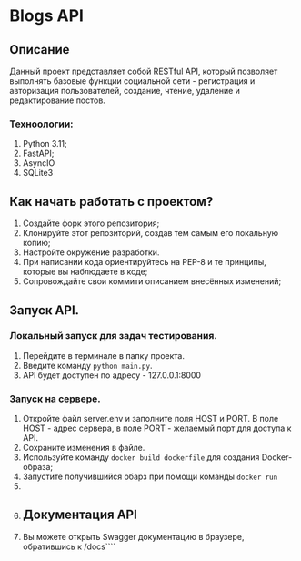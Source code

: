 # Blogs API 
## Описание
Данный проект представляет собой RESTful API, который позволяет выполнять 
базовые функции социальной сети - регистрация и авторизация пользователей, создание, чтение, удаление и редактирование постов. 
### Техноологии:
1. Python 3.11;
2. FastAPI;
3. AsyncIO
4. SQLite3

## Как начать работать с проектом? 
1. Создайте форк этого репозитория; 
2. Клонируйте этот репозиторий, создав тем самым его локальную копию;
3. Настройте окружение разработки.
4. При написании кода ориентируйтесь на PEP-8 и те принципы, которые вы наблюдаете в коде;
5. Сопровождайте свои коммити описанием внесённых изменений; 


## Запуск API.
### Локальный запуск для задач тестирования.
1. Перейдите в терминале в папку проекта.
2. Введите команду `python main.py`.
3. API будет доступен по адресу - 127.0.0.1:8000

### Запуск на сервере.
1. Откройте файл server.env и заполните поля HOST и PORT. В поле HOST - адрес сервера, в поле PORT - желаемый порт для доступа к API.
2. Сохраните изменения в файле.
3. Используйте команду `docker build dockerfile` для создания Docker-образа; 
4. Запустите получившийся обарз при помощи команды `docker run`
5. 
6. ## Документация API 
7. Вы можете открыть Swagger документацию в браузере, обратившись к /docs````